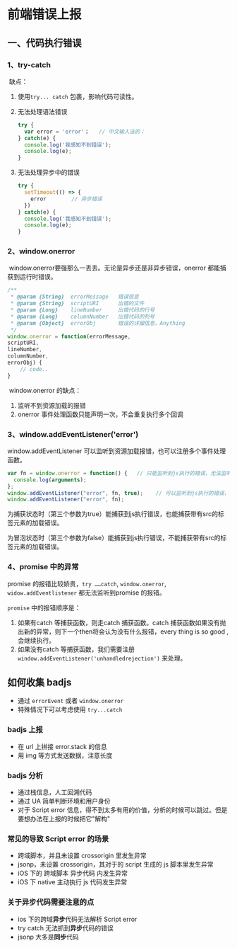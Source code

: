 # 前端错误上报

## 一、代码执行错误

### 1、try-catch

​	缺点：

1. 使用`try... catch` 包裹，影响代码可读性。

2. 无法处理语法错误

   ```javascript
   try {
     var error = 'error'；   // 中文输入法的；
   } catch(e) {
     console.log('我感知不到错误');
     console.log(e);
   }
   ```

3. 无法处理异步中的错误

   ```javascript
   try {
     setTimeout(() => {
       error        // 异步错误
     })
   } catch(e) {
     console.log('我感知不到错误');
     console.log(e);
   }
   ```

### 2、window.onerror

​	window.onerror要强那么一丢丢。无论是异步还是非异步错误，onerror 都能捕获到运行时错误。

```javascript
/**
 * @param {String}  errorMessage   错误信息
 * @param {String}  scriptURI      出错的文件
 * @param {Long}    lineNumber     出错代码的行号
 * @param {Long}    columnNumber   出错代码的列号
 * @param {Object}  errorObj       错误的详细信息，Anything
 */
window.onerror = function(errorMessage, 
scriptURI, 
lineNumber,
columnNumber,
errorObj) { 
    // code..
}
```

​	window.onerror 的缺点：

1. 监听不到资源加载的报错
2. onerror 事件处理函数只能声明一次，不会重复执行多个回调

### 3、window.addEventListener('error')

window.addEventListener 可以监听到资源加载报错，也可以注册多个事件处理函数。

```javascript
var fn = window.onerror = function() {   // 只能监听到js执行的错误，无法监听资源加载的错误
  console.log(arguments);
};
window.addEventListener("error", fn, true);    // 可以监听到js执行的错误，和资源加载的错误
window.addEventListener("error", fn);
```

为捕获状态时（第三个参数为true）能捕获到js执行错误，也能捕获带有src的标签元素的加载错误。

为冒泡状态时（第三个参数为false）能捕获到js执行错误，不能捕获带有src的标签元素的加载错误。

### 4、promise 中的异常

promise 的报错比较娇贵，`try ……catch`, `window.onerror`, `widow.addEventlistener` 都无法监听到promise 的报错。

`promise` 中的报错顺序是：

1. 如果有catch 等捕获函数，则走catch 捕获函数。catch 捕获函数如果没有抛出新的异常，则下一个then将会认为没有什么报错，every thing is so good , 会继续执行。
2. 如果没有catch 等捕获函数，我们需要注册 `window.addEventListener('unhandledrejection')` 来处理。





## 如何收集 badjs

- 通过 `errorEvent` 或者 `window.onerror`
- 特殊情况下可以考虑使用 `try...catch`

### badjs 上报

- 在 url 上拼接 error.stack 的信息
- 用 img 等方式发送数据，注意长度

### badjs 分析

- 通过栈信息，人工回溯代码
- 通过 UA 简单判断环境和用户身份
- 对于 Script error 信息，得不到太多有用的价值，分析的时候可以跳过。但是要想办法在上报的时候把它"解构"

### 常见的导致 Script error 的场景

- 跨域脚本，并且未设置 crossorigin 里发生异常
- jsonp，未设置 crossorigin，其对于的 script 生成的 js 脚本里发生异常
- iOS 下的 跨域脚本 异步代码 内发生异常
- iOS 下 native 主动执行 js 代码发生异常

### 关于异步代码需要注意的点

- ios 下的跨域**异步**代码无法解析 Script error
- try catch 无法抓到**异步**代码的错误
- jsonp 大多是**同步**代码

